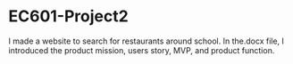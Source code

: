 # EC601-Project2
I made a website to search for restaurants around school.
In the.docx file, I introduced the product mission, users story, MVP, and product function.
